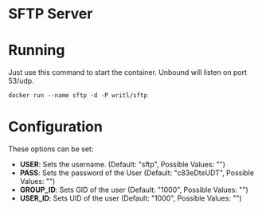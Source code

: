 SFTP Server
===========

# Running

Just use this command to start the container. Unbound will listen on port 53/udp.

```docker run --name sftp -d -P writl/sftp```

# Configuration
These options can be set:

- **USER**: Sets the username. (Default: "sftp", Possible Values: "<string>")
- **PASS**: Sets the password of the User (Default: "c83eDteUDT", Possible Values: "<string>")
- **GROUP_ID**: Sets GID of the user (Default: "1000", Possible Values: "<integer>")
- **USER_ID**: Sets UID of the user (Default: "1000", Possible Values: "<integer>")
